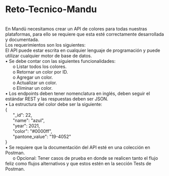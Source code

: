 # Reto-Tecnico-Mandu
 <br />En Mandü necesitamos crear un API de colores para todas nuestras plataformas, para ello se requiere
que esta esté correctamente desarrollada y documentada.
 <br />Los requerimientos son los siguientes:
 <br />El API puede estar escrita en cualquier lenguaje de programación y puede utilizar cualquier
motor de base de datos.
 <br />• Se debe contar con las siguientes funcionalidades:
 <br />&nbsp;&nbsp;&nbsp;&nbsp;&nbsp;&nbsp;o Listar todos los colores.
 <br />&nbsp;&nbsp;&nbsp;&nbsp;&nbsp;&nbsp;o Retornar un color por ID.
 <br />&nbsp;&nbsp;&nbsp;&nbsp;&nbsp;&nbsp;o Agregar un color.
 <br />&nbsp;&nbsp;&nbsp;&nbsp;&nbsp;&nbsp;o Actualizar un color.
 <br />&nbsp;&nbsp;&nbsp;&nbsp;&nbsp;&nbsp;o Eliminar un color.
 <br />• Los endpoints deben tener nomenclatura en inglés, deben seguir el estándar REST y las
respuestas deben ser JSON.
 <br />• La estructura del color debe ser la siguiente:
 <br />{
 <br /> &nbsp;&nbsp;&nbsp;&nbsp;&nbsp;&nbsp;"_id": 22,
 <br /> &nbsp;&nbsp;&nbsp;&nbsp;&nbsp;&nbsp;"name": "azul",
 <br /> &nbsp;&nbsp;&nbsp;&nbsp;&nbsp;&nbsp;"year": 2021,
 <br /> &nbsp;&nbsp;&nbsp;&nbsp;&nbsp;&nbsp;"color": "#0000ff",
 <br /> &nbsp;&nbsp;&nbsp;&nbsp;&nbsp;&nbsp;"pantone_value": "19-4052"
 <br />}
 <br />• Se requiere que la documentación del API esté en una colección en Postman.
 <br />&nbsp;&nbsp;&nbsp;&nbsp;&nbsp;&nbsp;o Opcional: Tener casos de prueba en donde se realicen tanto el flujo feliz como flujos
alternativos y que estos estén en la sección Tests de Postman.
